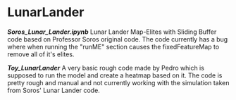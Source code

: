 # LunarLander

***Soros_Lunar_Lander.ipynb***
Lunar Lander Map-Elites with Sliding Buffer code based on Professor Soros original code.
The code currently has a bug where when running the "runME" section causes the fixedFeatureMap to remove all of it's elites.


***Toy_LunarLander***
A very basic rough code made by Pedro which is supposed to run the model and create a heatmap based on it. The code is pretty rough and manual and not currently working with the simulation taken from Soros' Lunar Lander code. 
